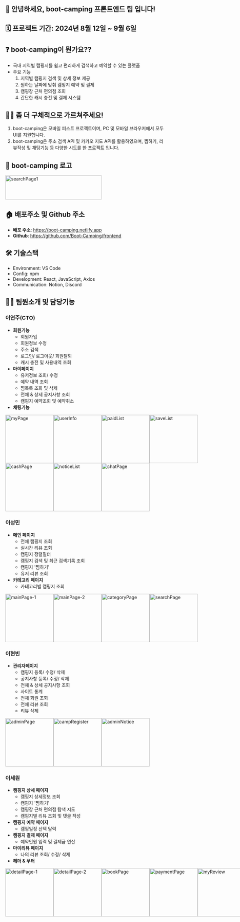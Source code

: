 ## 🙌 안녕하세요, boot-camping 프론트엔드 팀 입니다!

## 🗓️ 프로젝트 기간: 2024년 8월 12일 ~ 9월 6일

## ❓ boot-camping이 뭔가요??

- 국내 지역별 캠핑지를 쉽고 편리하게 검색하고 예약할 수 있는 플랫폼 
- 주요 기능
  1. 지역별 캠핑지 검색 및 상세 정보 제공
  2. 원하는 날짜에 맞춰 캠핑지 예약 및 결제
  3. 캠핑장 근처 편의점 조회
  4. 간단한 캐시 충전 및 결제 시스템

## 🙋‍♀️ 좀 더 구체적으로 가르쳐주세요!

1. boot-camping은 모바일 퍼스트 프로젝트이며, PC 및 모바일 브라우저에서 모두 UI를 지원합니다. 
2. boot-camping은 주소 검색 API 및 카카오 지도 API를 활용하였으며, 찜하기, 리뷰작성 및 채팅기능 등 다양한 시도를 한 프로젝트 입니다.

## 🏁 boot-camping 로고
<img src="https://github.com/user-attachments/assets/7a51e066-f302-42b7-b8e3-e52ea500c893" alt="searchPage1" width= "300" height="75">

## 🏠 배포주소 및 Github 주소

- **배포 주소**: https://boot-camping.netlify.app
- **Github**: https://github.com/Boot-Camping/frontend

## 🛠️ 기술스택

- Environment: VS Code
- Config: npm
- Development: React, JavaScript, Axios
- Communication: Notion, Discord

## 🧑‍💻 팀원소개 및 담당기능
### 이연주(CTO)
- **회원기능**
  - 회원가입
  - 회원정보 수정
  - 주소 검색
  - 로그인/ 로그아웃/ 회원탈퇴
  - 캐시 충전 및 사용내역 조회
- **마이페이지**
  - 유저정보 조회/ 수정
  - 예약 내역 조회
  - 찜목록 조회 및 삭제
  - 전체 & 상세 공지사항 조회
  - 캠핑지 예약조회 및 예약취소
- **채팅기능**
<div style="display: flex;">
  <img src="https://github.com/user-attachments/assets/77434b76-36d1-468d-b0cd-5fe2c802673e" alt="myPage" width="150">
  <img src="https://github.com/user-attachments/assets/537fec7b-14e2-4df6-8c2b-09f5e2c13c77" alt="userInfo" width="150">
  <img src="https://github.com/user-attachments/assets/a55abc1f-413c-4118-b300-5dc95b423291" alt="paidList" width="150">
  <img src="https://github.com/user-attachments/assets/e2151e0c-c276-4bfe-92c1-215211c451f6" alt="saveList" width="150">
</div>

<div style="display: flex;">
  <img src="https://github.com/user-attachments/assets/72180924-a007-4c67-ab70-e6033ef83080" alt="cashPage" width="150">
  <img src="https://github.com/user-attachments/assets/db29a4ce-4ad2-4d34-8cc0-ec33dc2258eb" alt="noticeList" width="150">
  <img src="https://github.com/user-attachments/assets/316bc3ef-cc90-4925-bd2c-0773439d77ef" alt="chatPage" width="150">
</div>


### 이성민
- **메인 페이지**
  - 전체 캠핑지 조회
  - 실시간 리뷰 조회
  - 캠핑지 정렬필터
  - 캠핑지 검색 및 최근 검색기록 조회
  - 캠핑지 '찜하기'
  - 유저 리뷰 조회
- **카테고리 페이지**
  - 카테고리별 캠핑지 조회
<div style="display: flex;">
  <img src="https://github.com/user-attachments/assets/42174b77-3e22-4773-86b4-e70c6c8573f9" alt="mainPage-1" width="150">
  <img src="https://github.com/user-attachments/assets/781c0801-fb98-478e-8781-feb68f6b1964" alt="mainPage-2" width="150">
  <img src="https://github.com/user-attachments/assets/13352796-664e-460a-a706-649f019e96fa" alt="categoryPage" width="150">
   <img src="https://github.com/user-attachments/assets/d19813fd-ac71-487d-8e59-6b66143243a7" alt="searchPage" width="150">
</div>


### 이현빈
- **관리자페이지**
  - 캠핑지 등록/ 수정/ 삭제
  - 공지사항 등록/ 수정/ 삭제
  - 전체 & 상세 공지사항 조회
  - 사이트 통계
  - 전체 회원 조회
  - 전체 리뷰 조회
  - 리뷰 삭제
<div style="display: flex;">
  <img src="https://github.com/user-attachments/assets/3fec7698-aecf-4bc4-9d29-1a303e407c73" alt="adminPage" width="150">
  <img src="https://github.com/user-attachments/assets/2e9b1f9f-ff09-4a64-9bc6-d8abd1eb1b24" alt="campRegister" width="150">
  <img src="https://github.com/user-attachments/assets/ccbad79a-0bab-4d0a-82af-01d92357cbda" alt="adminNotice" width="150">
</div>


### 이세원
- **캠핑지 상세 페이지**
  - 캠핑지 상세정보 조회
  - 캠핑지 '찜하기'
  - 캠핑장 근처 편의점 탐색 지도
  - 캠핑지별 리뷰 조회 및 댓글 작성
- **캠핑지 예약 페이지**
  - 캠핑일정 선택 달력
- **캠핑지 결제 페이지**
  - 예약인원 입력 및 결제금 연산
- **마이리뷰 페이지**
  - 나의 리뷰 조회/ 수정/ 삭제
- **헤더 & 푸터**
<div style="display: flex;">
  <img src="https://github.com/user-attachments/assets/7f6f6cba-c8a7-4242-bd36-f1397d38b1d8" alt="detailPage-1" width="150">
  <img src="https://github.com/user-attachments/assets/da973cfe-4f29-4866-ae0f-6a83482a5252" alt="detailPage-2" width="150">
  <img src="https://github.com/user-attachments/assets/af39fbe4-9ff2-4d7a-bb59-5ecfb92be70d" alt="bookPage" width="150">
  <img src="https://github.com/user-attachments/assets/eb7621e6-3695-47e2-b255-2ad79682834f" alt="paymentPage" width="150">
  <img src="https://github.com/user-attachments/assets/f793b962-1a20-448d-bb97-d6b0ca142ad8" alt="myReview" width="150">
</div>
